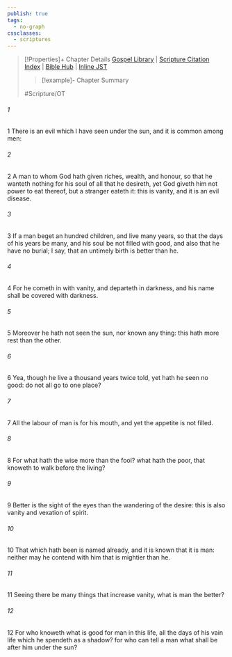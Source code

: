 ```yaml
---
publish: true
tags:
  - no-graph
cssclasses:
  - scriptures
---
```

>[!Properties]+ Chapter Details
>[Gospel Library](https://churchofjesuschrist.org/study/scriptures/ot/eccl/6?lang=eng)    |    [Scripture Citation Index](https://scriptures.byu.edu/#07906::c07906)    |    [Bible Hub](https://biblehub.com/ecclesiastes/6.htm)    |    [Inline JST](https://scripturetoolbox.com/html/ic/Ecclesiastes/6.html)
>>[!example]- Chapter Summary
>> 
> 
>
>#Scripture/OT
###### 1
1 There is an evil which I have seen under the sun, and it is common among men:
###### 2
2 A man to whom God hath given riches, wealth, and honour, so that he wanteth nothing for his soul of all that he desireth, yet God giveth him not power to eat thereof, but a stranger eateth it: this is vanity, and it is an evil disease.
###### 3
3 If a man beget an hundred children, and live many years, so that the days of his years be many, and his soul be not filled with good, and also that he have no burial; I say, that an untimely birth is better than he.
###### 4
4 For he cometh in with vanity, and departeth in darkness, and his name shall be covered with darkness.
###### 5
5 Moreover he hath not seen the sun, nor known any thing: this hath more rest than the other.
###### 6
6 Yea, though he live a thousand years twice told, yet hath he seen no good: do not all go to one place?
###### 7
7 All the labour of man is for his mouth, and yet the appetite is not filled.
###### 8
8 For what hath the wise more than the fool? what hath the poor, that knoweth to walk before the living?
###### 9
9 Better is the sight of the eyes than the wandering of the desire: this is also vanity and vexation of spirit.
###### 10
10 That which hath been is named already, and it is known that it is man: neither may he contend with him that is mightier than he.
###### 11
11 Seeing there be many things that increase vanity, what is man the better?
###### 12
12 For who knoweth what is good for man in this life, all the days of his vain life which he spendeth as a shadow? for who can tell a man what shall be after him under the sun?
